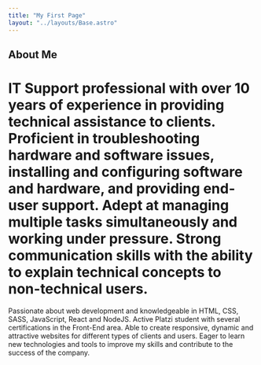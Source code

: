 ```yaml
---
title: "My First Page"
layout: "../layouts/Base.astro"
---
```


## About Me

# IT Support professional with over 10 years of experience in providing technical assistance to clients. Proficient in troubleshooting hardware and software issues, installing and configuring software and hardware, and providing end-user support. Adept at managing multiple tasks simultaneously and working under pressure. Strong communication skills with the ability to explain technical concepts to non-technical users.


Passionate about web development and knowledgeable in HTML, CSS, SASS, JavaScript, React and NodeJS. Active Platzi student with several certifications in the Front-End area. Able to create responsive, dynamic and attractive websites for different types of clients and users. Eager to learn new technologies and tools to improve my skills and contribute to the success of the company.


